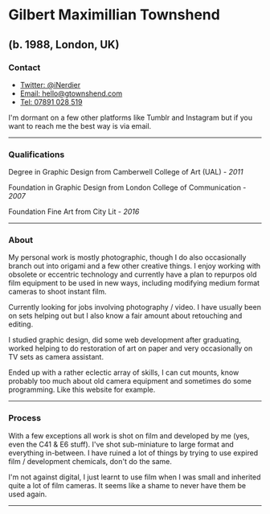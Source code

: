 # Gilbert Maximillian Townshend
## (b. 1988, London, UK)

### Contact

* [Twitter: @iNerdier](https://twitter.com/iNerdier)
* [Email: hello@gtownshend.com](mailto:hello@gtownshend.com)
* [Tel: 07891 028 519](tel:07891028519)

I'm dormant on a few other platforms like Tumblr and Instagram but if you want to reach me the best way is via email.

***

### Qualifications

Degree in Graphic Design from Camberwell College of Art (UAL) - *2011*

Foundation in Graphic Design from London College of Communication - *2007*

Foundation Fine Art from City Lit - *2016*

***

### About

My personal work is mostly photographic, though I do also occasionally branch out into origami and a few other creative things. I enjoy working with obsolete or eccentric technology and currently have a plan to repurpos old film equipment to be used in new ways, including modifying medium format cameras to shoot instant film.

Currently looking for jobs involving photography / video. I have usually been on sets helping out but I also know a fair amount about retouching and editing.

I studied graphic design, did some web development after graduating, worked helping to do restoration of art on paper and very occasionally on TV sets as camera assistant.

Ended up with a rather eclectic array of skills, I can cut mounts, know probably too much about old camera equipment and sometimes do some programming. Like this website for example.

***

### Process

With a few exceptions all work is shot on film and developed by me (yes, even the C41 & E6 stuff). I've shot sub-miniature to large format and everything in-between. I have ruined a lot of things by trying to use expired film / development chemicals, don't do the same.

I'm not against digital, I just learnt to use film when I was small and inherited quite a lot of film cameras. It seems like a shame to never have them be used again.

***